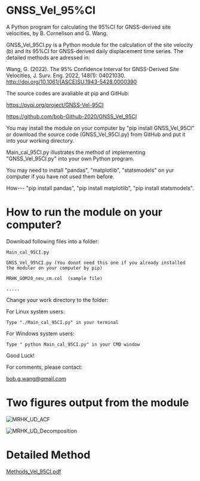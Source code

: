 # GNSS_Vel_95%CI
A Python program for calculating the 95%CI for GNSS-derived site velocities, by B. Cornelison and G. Wang.

GNSS_Vel_95CI.py is a Python module for the calculation of the site velocity (b) and its 95%CI for GNSS-derived daily displacement time series.
The detailed methods are adressed in:

Wang, G. (2022). The 95% Confidence Interval for GNSS-Derived Site Velocities, J. Surv. Eng. 2022, 148(1): 04021030. 
http://doi.org/10.1061/(ASCE)SU.1943-5428.0000390

The source codes are avaliable at pip and GitHub:

https://pypi.org/project/GNSS-Vel-95CI

https://github.com/bob-Github-2020/GNSS_Vel_95CI

You may install the module on your computer by "pip install GNSS_Vel_95CI" or download the source code (GNSS_Vel_95CI.py) from GitHub and put it into your working directory.

Main_cal_95CI.py illustrates the method of implementing "GNSS_Vel_95CI.py" into your own Python program.

You may need to install "pandas", "matplotlib", "statsmodels" on yur computer if you have not used them before.

How--- "pip install pandas", "pip install matplotlib", "pip install statsmodels".


# How to run the module on your computer? 

Download following files into a folder:

    Main_cal_95CI.py

    GNSS_Vel_95%CI.py (You donot need this one if you already installed the moduler on your computer by pip)

    MRHK_GOM20_neu_cm.col  (sample file)

    .....

Change your work directory to the folder:

For Linux system users:

    Type "./Main_cal_95CI.py" in your terminal

For Windows system users:

    Type " python Main_cal_95CI.py" in your CMD window


Good Luck!

For comments, please contact:

bob.g.wang@gmail.com


# Two figures output from the module

![MRHK_UD_ACF](https://user-images.githubusercontent.com/65426380/167514723-83626229-3c40-4256-8bbc-f22d2082bd98.png)

![MRHK_UD_Decomposition](https://user-images.githubusercontent.com/65426380/167514732-2b55fd4e-ba06-473c-a42e-282c56ae44ea.png)

# Detailed Method

[Methods_Vel_95CI.pdf](https://github.com/bob-Github-2020/GNSS_Vel_95CI/files/7664316/Methods_Vel_95CI.pdf)
